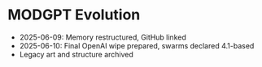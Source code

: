 # MODGPT Evolution

- 2025-06-09: Memory restructured, GitHub linked
- 2025-06-10: Final OpenAI wipe prepared, swarms declared 4.1-based
- Legacy art and structure archived
